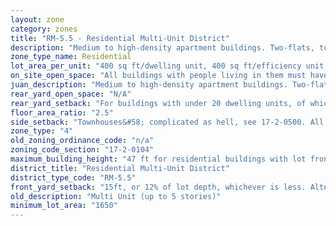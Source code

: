 ```yaml
---
layout: zone
category: zones
title: "RM-5.5 - Residential Multi-Unit District"
description: "Medium to high-density apartment buildings. Two-flats, townhouses, and single family homes are also allowed."
zone_type_name: Residential
lot_area_per_unit: "400 sq ft/dwelling unit, 400 sq ft/efficiency unit, 200 sq ft/SRO unit"
on_site_open_space: "All buildings with people living in them must have at least 36 sq ft of on-site open space per dwelling unit. (See 17-2-0308)"
juan_description: "Medium to high-density apartment buildings. Two-flats, townhouses, and single family homes are also allowed."
rear_yard_open_space: "N/A"
rear_yard_setback: "For buildings with under 20 dwelling units, of which at least 33% are &quot;accessible&quot;&#58; 50 ft or 24% of lot depth, whichever is less. For other buildings&#58; 50 ft or 30% of lot depth, whichever is less."
floor_area_ratio: "2.5"
side_setback: "Townhouses&#58; complicated as hell, see 17-2-0500. All other buildings&#58; Combined width of side setbacks must equal 20% of lot width, and neither setback can be less than 2 feet or 8% of lot width (whichever is greater.) But no setback is required to be wider than 5 feet."
zone_type: "4"
old_zoning_ordinance_code: "n/a"
zoning_code_section: "17-2-0104"
maximum_building_height: "47 ft for residential buildings with lot frontage of less than 75 ft, 60 ft when lot front is over that. None for schools and churches."
district_title: "Residential Multi-Unit District"
district_type_code: "RM-5.5"
front_yard_setback: "15ft, or 12% of lot depth, whichever is less. Alternatively, setback can be the average front yard depth of nearest 2 lots."
old_description: "Multi Unit (up to 5 stories)"
minimum_lot_area: "1650"
---
```


